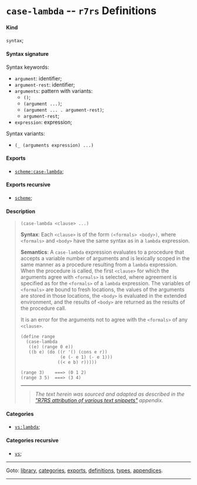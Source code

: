 

<a id='definition__r7rs__case-lambda'></a>

# `case-lambda` -- `r7rs` Definitions


<a id='definition__r7rs__case-lambda__kind'></a>

#### Kind

`syntax`;


<a id='definition__r7rs__case-lambda__syntax-signature'></a>

#### Syntax signature

Syntax keywords:
 * `argument`: identifier;
 * `argument-rest`: identifier;
 * `arguments`: pattern with variants:
   * `()`;
   * `(argument ...)`;
   * `(argument ... . argument-rest)`;
   * `argument-rest`;
 * `expression`: expression;

Syntax variants:
 * `(_ (arguments expression) ...)`


<a id='definition__r7rs__case-lambda__exports'></a>

#### Exports

 * [`scheme:case-lambda`](../../r7rs/exports/scheme_3a_case-lambda.md#export__r7rs__scheme_3a_case-lambda);


<a id='definition__r7rs__case-lambda__exports-recursive'></a>

#### Exports recursive

 * [`scheme`](../../r7rs/exports/scheme.md#export__r7rs__scheme);


<a id='definition__r7rs__case-lambda__description'></a>

#### Description

> ````
> (case-lambda <clause> ...)
> ````
> 
> 
> **Syntax**:
> Each `<clause>` is of the form
> `(<formals> <body>)`,
> where `<formals>` and `<body>` have the same syntax
> as in a `lambda` expression.
> 
> **Semantics**:
> A `case-lambda` expression evaluates to a procedure that accepts
> a variable number of arguments and is lexically scoped in the same
> manner as a procedure resulting from a `lambda` expression. When the procedure
> is called, the first `<clause>` for which the arguments agree
> with `<formals>` is selected, where agreement is specified as for
> the `<formals>` of a `lambda` expression. The variables of `<formals>` are
> bound to fresh locations, the values of the arguments are stored in those
> locations, the `<body>` is evaluated in the extended environment,
> and the results of `<body>` are returned as the results of the
> procedure call.
> 
> It is an error for the arguments not to agree with
> the `<formals>` of any `<clause>`.
> 
> ````
> (define range
>   (case-lambda
>    ((e) (range 0 e))
>    ((b e) (do ((r '() (cons e r))
>                (e (- e 1) (- e 1)))
>               ((< e b) r)))))
> 
> (range 3)    ===> (0 1 2)
> (range 3 5)  ===> (3 4)
> ````
> 
> 
> ----
> > *The text herein was sourced and adapted as described in the ["R7RS attribution of various text snippets"](../../r7rs/appendices/attribution.md#appendix__r7rs__attribution) appendix.*


<a id='definition__r7rs__case-lambda__categories'></a>

#### Categories

 * [`vs:lambda`](../../r7rs/categories/vs_3a_lambda.md#category__r7rs__vs_3a_lambda);


<a id='definition__r7rs__case-lambda__categories-recursive'></a>

#### Categories recursive

 * [`vs`](../../r7rs/categories/vs.md#category__r7rs__vs);

----

Goto: [library](../../r7rs/_index.md#library__r7rs), [categories](../../r7rs/categories/_index.md#toc__r7rs__categories), [exports](../../r7rs/exports/_index.md#toc__r7rs__exports), [definitions](../../r7rs/definitions/_index.md#toc__r7rs__definitions), [types](../../r7rs/types/_index.md#toc__r7rs__types), [appendices](../../r7rs/appendices/_index.md#toc__r7rs__appendices).

----

